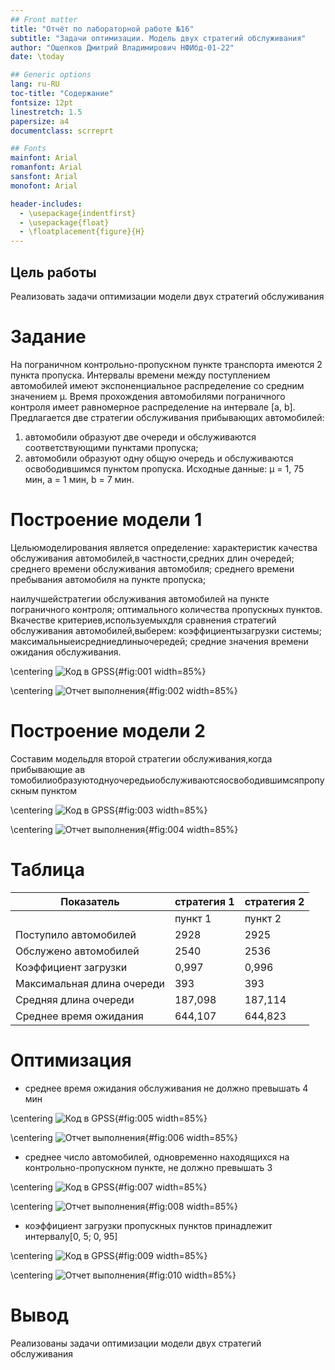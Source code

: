 ```yaml
---
## Front matter
title: "Отчёт по лабораторной работе №16"
subtitle: "Задачи оптимизации. Модель двух стратегий обслуживания"
author: "Ощепков Дмитрий Владимирович НФИбд-01-22"
date: \today

## Generic options
lang: ru-RU
toc-title: "Содержание"
fontsize: 12pt
linestretch: 1.5
papersize: a4
documentclass: scrreprt

## Fonts
mainfont: Arial
romanfont: Arial
sansfont: Arial
monofont: Arial

header-includes:
  - \usepackage{indentfirst}
  - \usepackage{float}
  - \floatplacement{figure}{H}
---
```


## Цель работы

Реализовать задачи оптимизации модели двух
стратегий обслуживания

# Задание

На пограничном контрольно-пропускном пункте транспорта имеются 2 пункта
пропуска. Интервалы времени между поступлением автомобилей имеют экспоненциальное распределение со средним значением µ. Время прохождения автомобилями
пограничного контроля имеет равномерное распределение на интервале [a, b].
Предлагается две стратегии обслуживания прибывающих автомобилей:
1) автомобили образуют две очереди и обслуживаются соответствующими пунктами
пропуска;
2) автомобили образуют одну общую очередь и обслуживаются освободившимся
пунктом пропуска.
Исходные данные: µ = 1, 75 мин, a = 1 мин, b = 7 мин.

# Построение модели 1

Цельюмоделирования является определение:
характеристик качества обслуживания автомобилей,в частности,средних
длин очередей; среднего времени обслуживания автомобиля; среднего
времени пребывания автомобиля на пункте пропуска;

наилучшейстратегии обслуживания автомобилей на пункте пограничного
контроля;
оптимального количества пропускных пунктов.
Вкачестве критериев,используемыхдля сравнения стратегий обслуживания
автомобилей,выберем:
коэффициентызагрузки системы;
максимальныеисредниедлиныочередей;
средние значения времени ожидания обслуживания.

\centering
![Код в GPSS](image/1.png){#fig:001 width=85%}


\centering
![Отчет выполнения](image/2.png){#fig:002 width=85%}



# Построение модели 2

Составим модельдля второй стратегии обслуживания,когда прибывающие ав
томобилиобразуютоднуочередьиобслуживаютсяосвободившимсяпропускным
 пунктом 

\centering
![Код в GPSS](image/3.png){#fig:003 width=85%}



\centering
![Отчет выполнения](image/4.png){#fig:004 width=85%}

# Таблица

 Показатель              | стратегия 1       | стратегия 2       |
|-------------------------|-------------------|-------------------|
|                         | пункт 1 | пункт 2 | в целом | в целом |
| Поступило автомобилей   | 2928    | 2925    | 5853    | 5719    |
| Обслужено автомобилей   | 2540    | 2536    | 5076    | 5049    |
| Коэффициент загрузки    | 0,997   | 0,996   | 0,9965  | 1       |
| Максимальная длина очереди | 393  | 393     | 786     | 668     |
| Средняя длина очереди   | 187,098 | 187,114 | 374,212 | 344,466 |
| Среднее время ожидания  | 644,107 | 644,823 | 644,465 | 607,138 |

# Оптимизация

- среднее время ожидания обслуживания не должно превышать 4 мин

\centering
![Код в GPSS](image/5.png){#fig:005 width=85%}

\centering
![Отчет выполнения](image/6.png){#fig:006 width=85%}

- среднее число автомобилей, одновременно находящихся на контрольно-пропускном пункте, не должно превышать 3

\centering
![Код в GPSS](image/7.png){#fig:007 width=85%}

\centering
![Отчет выполнения](image/8.png){#fig:008 width=85%}

- коэффициент загрузки пропускных пунктов принадлежит интервалу[0, 5; 0, 95]

\centering
![Код в GPSS](image/9.png){#fig:009 width=85%}

\centering
![Отчет выполнения](image/10.png){#fig:010 width=85%}



# Вывод

Реализованы задачи оптимизации модели двух
стратегий обслуживания
